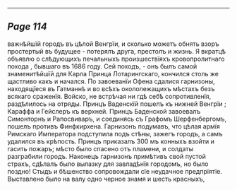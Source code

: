 

---
*Page 114*
---

важнѣйшїй городъ въ цѣлой Венгрїи, и сколько можетъ обнять взоръ простертый въ будущее - потерялъ друга, престолъ и жизнь.
Я вкратцѣ объявлю о слѣдующихъ печальныхъ произшествїяхъ кровопролитнаго похода , бывшаго въ 1686 году. Сей походъ, - онъ былъ самой знаменитѣйшїй для Карла Принца Лотарингскаго, кончился столь же щастливо какъ и начался. По завоеванїи Офена сдалися гарнизоны, находящїеся въ Гатманнѣ и во всѣхъ окололежащихъ мѣстахъ безъ всякаго сраженїя. Войско, не встрѣчая ни гдѣ себѣ сопротивленїя, раздѣлилось на отряды. Принцъ Ваденскїй пошелъ къ нижней Венгрїи ; Караффа и Гейслеръ къ верхней. Принцъ Баденской завоевалъ Симонторнъ и Рапосвиваръ, и соединясь съ Графомъ Шерфенбергомъ, пошелъ противъ Финфкирхена. Гарнизонъ подумавъ, что цѣлая армїя Римскаго Императора подступила подъ стѣны, зажегъ городъ, а самъ удалился въ крѣпость. Принцъ приказалъ 300 мъ конныхъ взойти и гасить пожаръ; мѣсто было спасено отъ пламени, и солдаты разграбили городъ.
Наконецъ гарнизонъ примѣтивъ свой пустой страхъ, сдѣлалъ было вылазку для завладѣнїя городомъ, но было поздно! Стыдъ и бѣшенство сопровождали сїе неудачное предпрїятїе. Выставлено было на валу одно черное знамя и шесть красныхъ,